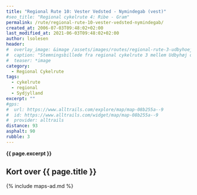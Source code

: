 ```yaml
---
title: "Regional Rute 10: Vester Vedsted - Nymindegab (vest)"
#seo_title: "Regional cykelrute 4: Ribe - Gram"
permalink: /rute/regional-rute-10-vester-vedsted-nymindegab/
created_at: 2006-07-03T09:48:02+02:00
last_modified_at: 2021-06-03T09:48:02+02:00
author: lsolesen
header:
#  overlay_image: &image /assets/images/routes/regional-rute-3-udbyhoej-hornslet.jpg
#  caption: "Stemningsbillede fra regional cykelrute 3 mellem Udbyhøj og Hornslet"
#  teaser: *image
category:
  - Regional Cykelrute
tags:
  - cykelrute
  - regional
  - Sydjylland
excerpt: ""
#gps:
#  url: https://www.alltrails.com/explore/map/map-08b255a--9
#  id: https://www.alltrails.com/widget/map/map-08b255a--9
#  provider: alltrails
distance: 93
asphalt: 90
rubble: 3
---
```


**{{ page.excerpt }}**

## Kort over {{ page.title }}

{% include maps-ad.md %}
